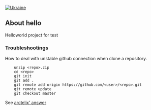 
[![Ukraine](https://cdn3.emoji.gg/emojis/6101-ukraine.gif)](https://emoji.gg/emoji/6101-ukraine)

## About hello

Helloworld project for test

### Troubleshootings

How to deal with unstable github connection when clone a repository.

```
    unzip <repo>.zip
    cd <repo>
    git init
    git add .
    git remote add origin https://github.com/<user>/<repo>.git
    git remote update
    git checkout master
```

See [arctelix' answer](https://stackoverflow.com/questions/15681643/how-to-clone-git-repository-from-its-zip)
